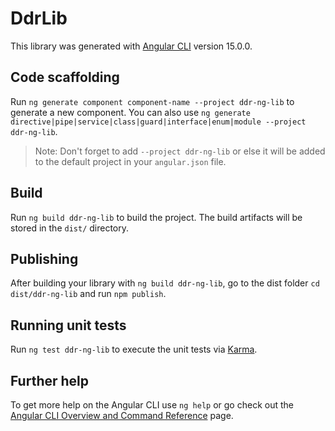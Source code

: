 # DdrLib

This library was generated with [Angular CLI](https://github.com/angular/angular-cli) version 15.0.0.

## Code scaffolding

Run `ng generate component component-name --project ddr-ng-lib` to generate a new component. You can also use `ng generate directive|pipe|service|class|guard|interface|enum|module --project ddr-ng-lib`.
> Note: Don't forget to add `--project ddr-ng-lib` or else it will be added to the default project in your `angular.json` file. 

## Build

Run `ng build ddr-ng-lib` to build the project. The build artifacts will be stored in the `dist/` directory.

## Publishing

After building your library with `ng build ddr-ng-lib`, go to the dist folder `cd dist/ddr-ng-lib` and run `npm publish`.

## Running unit tests

Run `ng test ddr-ng-lib` to execute the unit tests via [Karma](https://karma-runner.github.io).

## Further help

To get more help on the Angular CLI use `ng help` or go check out the [Angular CLI Overview and Command Reference](https://angular.io/cli) page.
